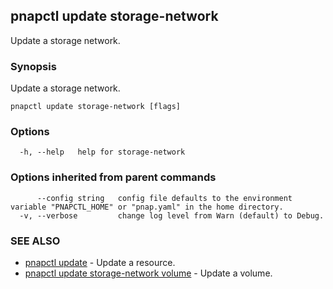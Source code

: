 ## pnapctl update storage-network

Update a storage network.

### Synopsis

Update a storage network.

```
pnapctl update storage-network [flags]
```

### Options

```
  -h, --help   help for storage-network
```

### Options inherited from parent commands

```
      --config string   config file defaults to the environment variable "PNAPCTL_HOME" or "pnap.yaml" in the home directory.
  -v, --verbose         change log level from Warn (default) to Debug.
```

### SEE ALSO

* [pnapctl update](pnapctl_update.md)	 - Update a resource.
* [pnapctl update storage-network volume](pnapctl_update_storage-network_volume.md)	 - Update a volume.


